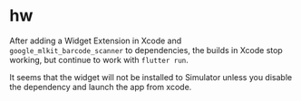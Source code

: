 # hw

After adding a Widget Extension in Xcode and `google_mlkit_barcode_scanner` to dependencies, the builds in Xcode stop working, but continue to work with `flutter run`.

It seems that the widget will not be installed to Simulator unless you disable the dependency and launch the app from xcode.